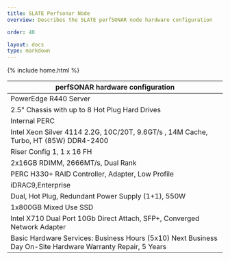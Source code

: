 ```yaml
---
title: SLATE Perfsonar Node
overview: Describes the SLATE perfSONAR node hardware configuration

order: 40

layout: docs
type: markdown
---
```

{% include home.html %}


| perfSONAR hardware configuration|
| ---- |
|PowerEdge R440 Server |
|2.5" Chassis with up to 8 Hot Plug Hard Drives |
|Internal PERC |
|Intel Xeon Silver 4114 2.2G, 10C/20T, 9.6GT/s , 14M Cache, Turbo, HT (85W) DDR4-2400|
|Riser Config 1, 1 x 16 FH|
|2x16GB RDIMM, 2666MT/s, Dual Rank|
|PERC H330+ RAID Controller, Adapter, Low Profile |
|iDRAC9,Enterprise|
|Dual, Hot Plug, Redundant Power Supply (1+1), 550W|
|1x800GB Mixed Use SSD |
|Intel X710 Dual Port 10Gb Direct Attach, SFP+, Converged Network Adapter|
|Basic Hardware Services: Business Hours (5x10) Next Business Day On-Site Hardware Warranty Repair, 5 Years |

